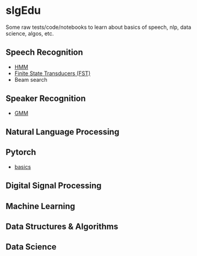 # slgEdu
Some raw tests/code/notebooks to learn about basics of speech, nlp, data science, algos, etc.
## Speech Recognition
- [HMM](slgHMM)
- [Finite State Transducers (FST)](slgFST)
- Beam search
## Speaker Recognition
- [GMM](slgSpeakerRec)
## Natural Language Processing
## Pytorch
- [basics](PytorchX)
## Digital Signal Processing
## Machine Learning
## Data Structures & Algorithms
## Data Science

